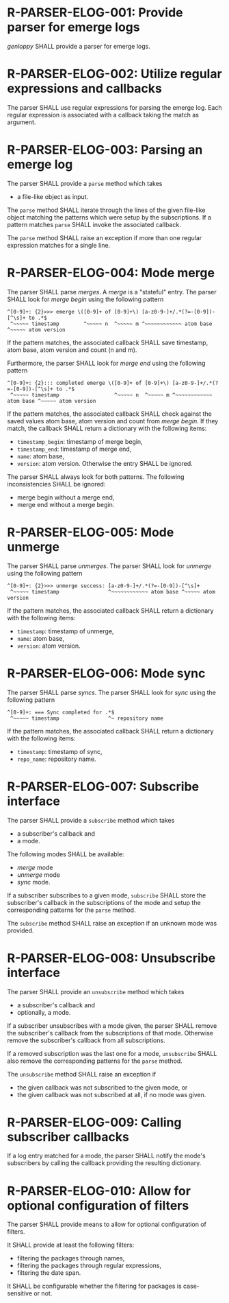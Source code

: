 # R-PARSER-ELOG-001: Provide parser for emerge logs #
*genloppy* SHALL provide a parser for emerge logs.

# R-PARSER-ELOG-002: Utilize regular expressions and callbacks #
The parser SHALL use regular expressions for parsing the emerge log. Each regular expression is associated with a callback taking the match as argument.

# R-PARSER-ELOG-003: Parsing an emerge log #
The parser SHALL provide a `parse` method which takes
-   a file-like object as input.

The `parse` method SHALL iterate through the lines of the given file-like object matching the patterns which were setup by the subscriptions. If a pattern matches `parse` SHALL invoke the associated callback.

The `parse` method SHALL raise an exception if more than one regular expression matches for a single line.

# R-PARSER-ELOG-004: Mode merge #
The parser SHALL parse *merges*. A *merge* is a "stateful" entry.
The parser SHALL look for *merge begin* using the following pattern
```
^[0-9]+: {2}>>> emerge \([0-9]+ of [0-9]+\) [a-z0-9-]+/.*(?=-[0-9])-[^\s]+ to .*$
 ^~~~~~ timestamp        ^~~~~~ n  ^~~~~~ m ^~~~~~~~~~~~~ atom base ^~~~~~ atom version
```
If the pattern matches, the associated callback SHALL save timestamp, atom base, atom version and count (n and m).

Furthermore, the parser SHALL look for *merge end* using the following pattern
```
^[0-9]+: {2}::: completed emerge \([0-9]+ of [0-9]+\) [a-z0-9-]+/.*(?=-[0-9])-[^\s]+ to .*$
 ^~~~~~ timestamp                  ^~~~~~ n  ^~~~~~ m ^~~~~~~~~~~~~ atom base ^~~~~~ atom version
```
If the pattern matches, the associated callback SHALL check against the saved values atom base, atom version and count from *merge begin*. If they match, the callback SHALL return a dictionary with the following items:
-   `timestamp_begin`: timestamp of merge begin,
-   `timestamp_end`: timestamp of merge end,
-   `name`: atom base,
-   `version`: atom version.
Otherwise the entry SHALL be ignored.

The parser SHALL always look for both patterns. The following inconsistencies SHALL be ignored:
-   merge begin without a merge end,
-   merge end without a merge begin.

# R-PARSER-ELOG-005: Mode unmerge #
The parser SHALL parse *unmerges*. The parser SHALL look for *unmerge* using the following pattern
```
^[0-9]+: {2}>>> unmerge success: [a-z0-9-]+/.*(?=-[0-9])-[^\s]+
 ^~~~~~ timestamp                ^~~~~~~~~~~~~ atom base ^~~~~~ atom version
```
If the pattern matches, the associated callback SHALL return a dictionary with the following items:
-   `timestamp`: timestamp of unmerge,
-   `name`: atom base,
-   `version`: atom version.

# R-PARSER-ELOG-006: Mode sync #
The parser SHALL parse *syncs*. The parser SHALL look for *sync* using the following pattern
```
^[0-9]+: === Sync completed for .*$
 ^~~~~~ timestamp                ^~ repository name
```
If the pattern matches, the associated callback SHALL return a dictionary with the following items:
-   `timestamp`: timestamp of sync,
-   `repo_name`: repository name.

# R-PARSER-ELOG-007: Subscribe interface #
The parser SHALL provide a `subscribe` method which takes
-   a subscriber's callback and
-   a mode.

The following modes SHALL be available:
-   *merge* mode
-   *unmerge* mode
-   *sync* mode.

If a subscriber subscribes to a given mode, `subscribe` SHALL store the subscriber's callback in the subscriptions of the mode and setup the corresponding patterns for the `parse` method.

The `subscribe` method SHALL raise an exception if an unknown mode was provided.

# R-PARSER-ELOG-008: Unsubscribe interface #
The parser SHALL provide an `unsubscribe` method which takes
-   a subscriber's callback and
-   optionally, a mode.

If a subscriber unsubscribes with a mode given, the parser SHALL remove the subscriber's callback from the subscriptions of that mode. Otherwise remove the subscriber's callback from all subscriptions.

If a removed subscription was the last one for a mode, `unsubscribe` SHALL also remove the corresponding patterns for the `parse` method.

The `unsubscribe` method SHALL raise an exception if
-   the given callback was not subscribed to the given mode, or
-   the given callback was not subscribed at all, if no mode was given.

# R-PARSER-ELOG-009: Calling subscriber callbacks #
If a log entry matched for a mode, the parser SHALL notify the mode's subscribers by calling the callback providing the resulting dictionary.

# R-PARSER-ELOG-010: Allow for optional configuration of filters #
The parser SHALL provide means to allow for optional configuration of filters.

It SHALL provide at least the following filters:
-   filtering the packages through names,
-   filtering the packages through regular expressions,
-   filtering the date span.

It SHALL be configurable whether the filtering for packages is case-sensitive or not.
